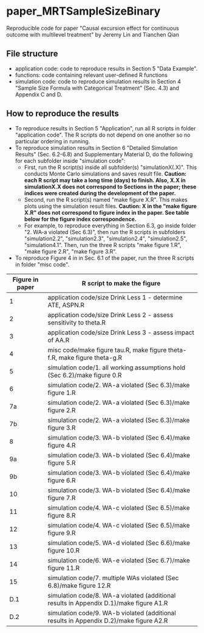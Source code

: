 # paper_MRTSampleSizeBinary

Reproducible code for paper "Causal excursion effect for continuous outcome with multilevel treatment" by Jeremy Lin and Tianchen Qian

## File structure

- application code: code to reproduce results in Section 5 "Data Example".
- functions: code containing relevant user-defined R functions
- simulation code: code to reproduce simulation results in Section 4 "Sample Size Formula with Categorical Treatment" (Sec. 4.3) and Appendix C and D.

## How to reproduce the results

- To reproduce results in Section 5 "Application", run all R scripts in folder "application code". The R scripts do not depend on one another so no particular ordering in running.
- To reproduce simulation results in Section 6 "Detailed Simulation Results" (Sec. 6.2-6.8) and Supplementary Material D, do the following for each subfolder inside "simulation code":
    - First, run the R script(s) inside all subfolder(s) "simulationX(.X)". This conducts Monte Carlo simulations and saves result file. **Caution: each R script may take a long time (days) to finish. Also, X.X in simulationX.X does not correspond to Sections in the paper; these indices were created during the development of the paper.**
    - Second, run the R script(s) named "make figure X.R". This makes plots using the simulation result files. **Caution: X in the "make figure X.R" does not correspond to figure index in the paper. See table below for the figure index correspondence.**
    - For example, to reproduce everything in Section 6.3, go inside folder "2. WA-a violated (Sec 6.3)", then run the R scripts in subfolders "simulation2.2", "simulation2.3", "simulation2.4", "simulation2.5", "simulation4.1". Then, run the three R scripts "make figure 1.R", "make figure 2.R", "make figure 3.R".
- To reproduce Figure 4 in in Sec. 6.1 of the paper, run the three R scripts in folder "misc code".


| Figure in paper | R script to make the figure                                                            |
|-----------------|----------------------------------------------------------------------------------------|
| 1               | application code/size Drink Less 1 - determine ATE, ASPN.R                             |
| 2               | application code/size Drink Less 2 - assess sensitivity to theta.R                     |
| 3               | application code/size Drink Less 3 - assess impact of AA.R                             |
| 4               | misc code/make figure tau.R, make figure theta-f.R, make figure theta-g.R              |
| 5               | simulation code/1. all working assumptions hold (Sec 6.2)/make figure 0.R              |
| 6               | simulation code/2. WA-a violated (Sec 6.3)/make figure 1.R                             |
| 7a              | simulation code/2. WA-a violated (Sec 6.3)/make figure 2.R                             |
| 7b              | simulation code/2. WA-a violated (Sec 6.3)/make figure 3.R                             |
| 8               | simulation code/3. WA-b violated (Sec 6.4)/make figure 4.R                             |
| 9a              | simulation code/3. WA-b violated (Sec 6.4)/make figure 5.R                             |
| 9b              | simulation code/3. WA-b violated (Sec 6.4)/make figure 6.R                             |
| 10              | simulation code/3. WA-b violated (Sec 6.4)/make figure 7.R                             |
| 11              | simulation code/4. WA-c violated (Sec 6.5)/make figure 8.R                             |
| 12              | simulation code/4. WA-c violated (Sec 6.5)/make figure 9.R                             |
| 13              | simulation code/5. WA-d violated (Sec 6.6)/make figure 10.R                            |
| 14              | simulation code/6. WA-e violated (Sec 6.7)/make figure 11.R                            |
| 15              | simulation code/7. multiple WAs violated (Sec 6.8)/make figure 12.R                    |
| D.1             | simulation code/8. WA-a violated (additional results in Appendix D.1)/make figure A1.R |
| D.2             | simulation code/9. WA-b violated (additional results in Appendix D.2)/make figure A2.R |
